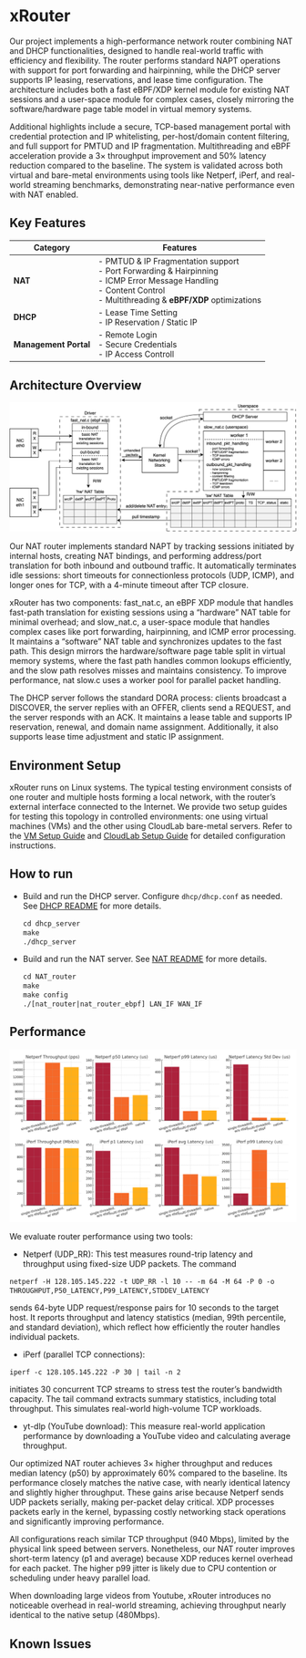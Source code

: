 # xRouter
Our project implements a high-performance network router combining NAT and DHCP functionalities, designed to handle real-world traffic with efficiency and flexibility. The router performs standard NAPT operations with support for port forwarding and hairpinning, while the DHCP server supports IP leasing, reservations, and lease time configuration. The architecture includes both a fast eBPF/XDP kernel module for existing NAT sessions and a user-space module for complex cases, closely mirroring the software/hardware page table model in virtual memory systems.

Additional highlights include a secure, TCP-based management portal with credential protection and IP whitelisting, per-host/domain content filtering, and full support for PMTUD and IP fragmentation. Multithreading and eBPF acceleration provide a 3× throughput improvement and 50% latency reduction compared to the baseline. The system is validated across both virtual and bare-metal environments using tools like Netperf, iPerf, and real-world streaming benchmarks, demonstrating near-native performance even with NAT enabled.

## Key Features
| Category              | Features       |
|-----------------------|---------------------------|
| **NAT**               | - PMTUD & IP Fragmentation support<br>- Port Forwarding & Hairpinning<br>- ICMP Error Message Handling<br>- Content Control<br>- Multithreading & **eBPF/XDP** optimizations               |
| **DHCP**              | - Lease Time Setting <br>- IP Reservation / Static IP        |
| **Management Portal** | - Remote Login<br>- Secure Credentials<br>- IP Access Controll    |

## Architecture Overview
![overview](https://github.com/qiling07/xrouter/blob/main/architecture.png)

Our NAT router implements standard NAPT by tracking sessions initiated by internal hosts, creating NAT bindings, and performing address/port translation for both inbound and outbound traffic. It automatically terminates idle sessions: short timeouts for connectionless protocols (UDP, ICMP), and longer ones for TCP, with a 4-minute timeout after TCP closure. 

xRouter has two components: fast_nat.c, an eBPF XDP module that handles fast-path translation for existing sessions using a “hardware” NAT table for minimal overhead; and slow_nat.c, a user-space module that handles complex cases like port forwarding, hairpinning, and ICMP error processing. It maintains a “software” NAT table and synchronizes updates to the fast path. This design mirrors the hardware/software page table split in virtual memory systems, where the fast path handles common lookups efficiently, and the slow path resolves misses and maintains consistency. To improve performance, nat slow.c uses a worker pool for parallel packet handling.

The DHCP server follows the standard DORA process: clients broadcast a DISCOVER, the server replies with an OFFER, clients send a REQUEST, and the server responds with an ACK. It maintains a lease table and supports IP reservation, renewal, and domain name assignment. Additionally, it also supports lease time adjustment and static IP assignment.

## Environment Setup
xRouter runs on Linux systems. The typical testing environment consists of one router and multiple hosts forming a local network, with the router’s external interface connected to the Internet. We provide two setup guides for testing this topology in controlled environments: one using virtual machines (VMs) and the other using CloudLab bare-metal servers. Refer to the [VM Setup Guide](https://github.com/qiling07/xrouter/blob/main/environment-setup/vm_setup.md) and [CloudLab Setup Guide](https://github.com/qiling07/xrouter/blob/main/environment-setup/cloudlab_setup.md) for detailed configuration instructions.

## How to run
- Build and run the DHCP server. Configure `dhcp/dhcp.conf` as needed. See [DHCP README](https://github.com/qiling07/xrouter/blob/main/dhcp/README.md) for more details.
  ```
  cd dhcp_server
  make
  ./dhcp_server
  ```
- Build and run the NAT server. See [NAT README](https://github.com/qiling07/xrouter/blob/main/nat/README.md) for more details.
  ```
  cd NAT_router
  make
  make config
  ./[nat_router|nat_router_ebpf] LAN_IF WAN_IF
  ```
   
## Performance
![overview](https://github.com/qiling07/xrouter/blob/main/benchmark.png)

We evaluate router performance using two tools:
- Netperf (UDP_RR): This test measures round-trip latency and throughput using fixed-size UDP packets. The command
```
netperf -H 128.105.145.222 -t UDP_RR -l 10 -- -m 64 -M 64 -P 0 -o THROUGHPUT,P50_LATENCY,P99_LATENCY,STDDEV_LATENCY
```
sends 64-byte UDP request/response pairs for 10 seconds to the target host. It reports throughput and latency statistics (median, 99th percentile, and standard deviation), which reflect how efficiently the router handles individual packets.


- iPerf (parallel TCP connections):
```
iperf -c 128.105.145.222 -P 30 | tail -n 2
```
initiates 30 concurrent TCP streams to stress test the router’s bandwidth capacity. The tail command extracts summary statistics, including total throughput. This simulates real-world high-volume TCP workloads.

- yt-dlp (YouTube download): This measure real-world application performance by downloading a YouTube video and calculating average throughput.

Our optimized NAT router achieves 3× higher throughput and reduces median latency (p50) by approximately 60% compared
to the baseline. Its performance closely matches the native case, with nearly identical latency and slightly higher
throughput. These gains arise because Netperf sends UDP packets serially, making per-packet delay critical. XDP processes packets early in the kernel, bypassing costly networking stack operations and significantly improving performance.

All configurations reach similar TCP throughput (940 Mbps), limited by the physical link speed between servers. Nonetheless, our NAT router improves short-term latency (p1 and average) because XDP reduces kernel overhead for each packet. The higher p99 jitter is likely due to CPU contention or scheduling under heavy parallel load.

When downloading large videos from Youtube, xRouter introduces no noticeable overhead in real-world streaming, achieving throughput nearly identical to the native setup (480Mbps).

## Known Issues
